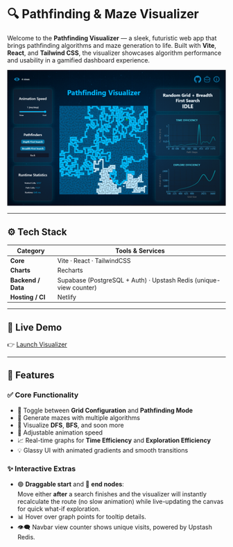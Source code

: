 # 🔍 Pathfinding & Maze Visualizer

Welcome to the **Pathfinding Visualizer** — a sleek, futuristic web app that brings pathfinding algorithms and maze generation to life. Built with **Vite**, **React**, and **Tailwind CSS**, the visualizer showcases algorithm performance and usability in a gamified dashboard experience.

![screenshot](./src/assets/screenshot.PNG)

---

## ⚙️ Tech Stack

| Category | Tools & Services |
|----------|------------------|
| **Core** | Vite · React · TailwindCSS |
| **Charts** | Recharts |
| **Backend / Data** | Supabase (PostgreSQL + Auth) · Upstash Redis (unique-view counter) |
| **Hosting / CI** | Netlify |

---

## 🚀 Live Demo

👉 [Launch Visualizer](https://pathfind-visual.netlify.app/)

---

## 🧠 Features

### ✅ Core Functionality
- 🔁 Toggle between **Grid Configuration** and **Pathfinding Mode**
- 🧱 Generate mazes with multiple algorithms
- 🚀 Visualize **DFS**, **BFS**, and soon more
- 🚀 Adjustable animation speed
- 📈 Real-time graphs for **Time Efficiency** and **Exploration Efficiency**
- 💡 Glassy UI with animated gradients and smooth transitions

### ✨ Interactive Extras
- 🟢 **Draggable start** and 🔴 **end nodes**:  
  Move either **after** a search finishes and the visualizer will instantly recalculate the route (no slow animation) while live-updating the canvas for quick what-if exploration.
- 📊 Hover over graph points for tooltip details.
- 👁️‍🗨️ Navbar view counter shows unique visits, powered by Upstash Redis.
